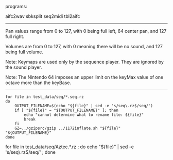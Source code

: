 programs:

aifc2wav
sbksplit
seq2midi
tbl2aifc

-----


Pan values range from 0 to 127, with 0 being full left, 64 center pan, and 127 full right.

Volumes are from 0 to 127, with 0 meaning there will be no sound, and 127 being full volume. 

Note: Keymaps are used only by the sequence player. They are ignored by the sound player. 

Note: The Nintendo 64 imposes an upper limit on the keyMax value of one octave more than the keyBase.

-----

```
for file in test_data/seq/*.seq.rz
do
    OUTPUT_FILENAME=$(echo "${file}" | sed -e 's/seq\.rz$/seq/')
    if [ "${file}" = "${OUTPUT_FILENAME}" ]; then
        echo "cannot determine what to rename file: ${file}"
        break
    fi
    GZ=../gzipsrc/gzip ../1172inflate.sh "${file}" "${OUTPUT_FILENAME}"
done
```

for file in test_data/seq/Aztec.*.rz ; do echo "${file}" | sed -e 's/seq\.rz$/seq/' ; done